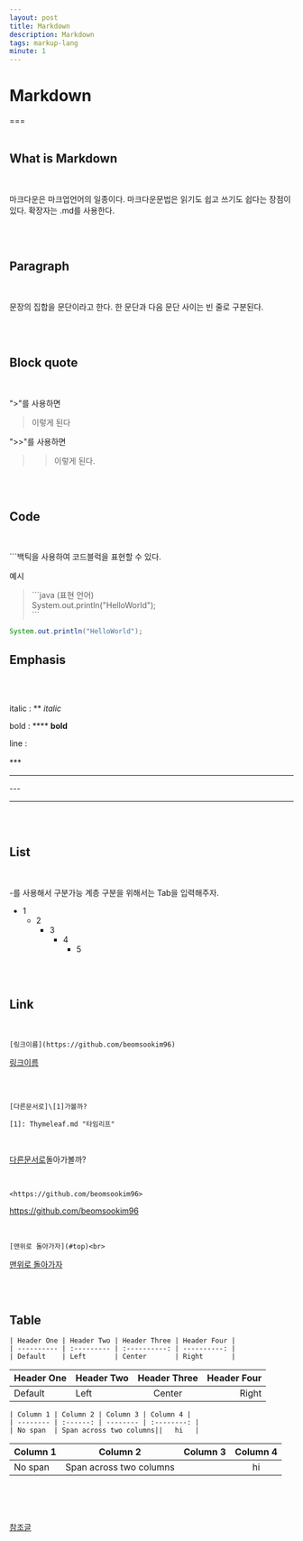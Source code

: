 ```yaml
---
layout: post
title: Markdown
description: Markdown
tags: markup-lang
minute: 1
---
```


<h1 id = "top">Markdown</h1>
===

<br>
<br>

What is Markdown
---
<br>

마크다운은 마크업언어의 일종이다.
마크다운문법은 읽기도 쉽고 쓰기도 쉽다는 장점이 있다.
확장자는 .md를 사용한다.

<br>
<br>

Paragraph
---
<br>

문장의 집합을 문단이라고 한다. 한 문단과 다음 문단 사이는 빈 줄로 구분된다.

<br>
<br>

Block quote
---
<br>

">"를 사용하면
>이렇게 된다


">>"를 사용하면
>>이렇게 된다.

<br>
<br>

Code
---
<br>

\```백틱을 사용하여 코드블럭을 표현할 수 있다.

예시

 >\```java (표현 언어) <br>
System.out.println("HelloWorld"); <br>
 \```

```java
System.out.println("HelloWorld");
```

Emphasis
---

<br>
<br>

italic : ** *italic*

bold : **** **bold**

line : <br><br>
\*\*\*<br>
***
\-\-\-

--- 

<br>
<br>

List
---

<br>

\-를 사용해서 구분가능 계층 구분을 위해서는 Tab을 입력해주자.

  - 1
    - 2
      - 3
        - 4
          - 5 

<br>
<br>

Link
---

<br>

```
[링크이름](https://github.com/beomsookim96)
```

[링크이름](https://github.com/beomsookim96)

<br>

```

[다른문서로]\[1]가볼까?
```
```
[1]: Thymeleaf.md "타임리프" 
```
[1]: 2021-12-16-Thymeleaf.md "타임리프"

<br>

[다른문서로][1]돌아가볼까?


<br>


```
<https://github.com/beomsookim96>
``` 

<https://github.com/beomsookim96>

<br>

```
[맨위로 돌아가자](#top)<br>
```
[맨위로 돌아가자](#top)

<br>
<br>

Table
---

```
| Header One | Header Two | Header Three | Header Four |
| ---------- | :--------- | :----------: | ----------: |
| Default    | Left       | Center       | Right       |
```
| Header One | Header Two | Header Three | Header Four |
| ---------- | :--------- | :----------: | ----------: |
| Default    | Left       | Center       | Right       |

```
| Column 1 | Column 2 | Column 3 | Column 4 |
| -------- | :------: | -------- | :--------: |
| No span  | Span across two columns||   hi   |
```
| Column 1 | Column 2 | Column 3 | Column 4 |
| -------- | :------: | -------- | :--------: |
| No span  | Span across two columns||   hi   |

<br>
<br>
<br>

[참조글](https://eungbean.github.io/2018/06/11/How-to-use-markdown/)
